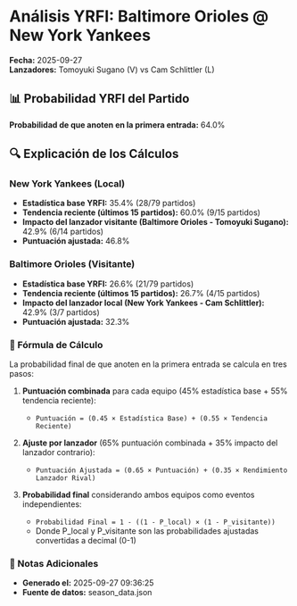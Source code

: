 # Análisis YRFI: Baltimore Orioles @ New York Yankees

**Fecha:** 2025-09-27  
**Lanzadores:** Tomoyuki Sugano (V) vs Cam Schlittler (L)

## 📊 Probabilidad YRFI del Partido

**Probabilidad de que anoten en la primera entrada:** 64.0%

## 🔍 Explicación de los Cálculos

### New York Yankees (Local)
- **Estadística base YRFI:** 35.4% (28/79 partidos)
- **Tendencia reciente (últimos 15 partidos):** 60.0% (9/15 partidos)
- **Impacto del lanzador visitante (Baltimore Orioles - Tomoyuki Sugano):** 42.9% (6/14 partidos)
- **Puntuación ajustada:** 46.8%

### Baltimore Orioles (Visitante)
- **Estadística base YRFI:** 26.6% (21/79 partidos)
- **Tendencia reciente (últimos 15 partidos):** 26.7% (4/15 partidos)
- **Impacto del lanzador local (New York Yankees - Cam Schlittler):** 42.9% (3/7 partidos)
- **Puntuación ajustada:** 32.3%

### 📝 Fórmula de Cálculo

La probabilidad final de que anoten en la primera entrada se calcula en tres pasos:

1. **Puntuación combinada** para cada equipo (45% estadística base + 55% tendencia reciente):
   - `Puntuación = (0.45 × Estadística Base) + (0.55 × Tendencia Reciente)`

2. **Ajuste por lanzador** (65% puntuación combinada + 35% impacto del lanzador contrario):
   - `Puntuación Ajustada = (0.65 × Puntuación) + (0.35 × Rendimiento Lanzador Rival)`

3. **Probabilidad final** considerando ambos equipos como eventos independientes:
   - `Probabilidad Final = 1 - ((1 - P_local) × (1 - P_visitante))`
   - Donde P_local y P_visitante son las probabilidades ajustadas convertidas a decimal (0-1)

### 📌 Notas Adicionales

- **Generado el:** 2025-09-27 09:36:25
- **Fuente de datos:** season_data.json
